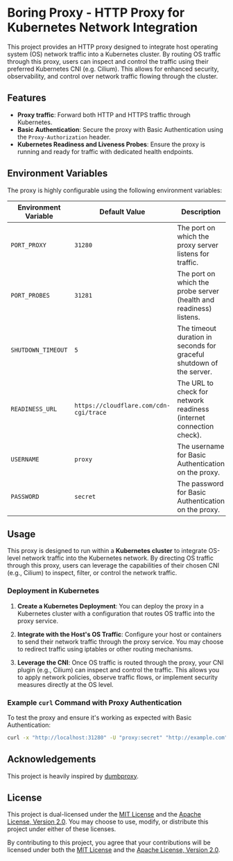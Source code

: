 # Boring Proxy - HTTP Proxy for Kubernetes Network Integration

This project provides an HTTP proxy designed to integrate host operating system (OS) network traffic into a Kubernetes cluster. By routing OS traffic through this proxy, users can inspect and control the traffic using their preferred Kubernetes CNI (e.g. Cilium). This allows for enhanced security, observability, and control over network traffic flowing through the cluster.

## Features

- **Proxy traffic**: Forward both HTTP and HTTPS traffic through Kubernetes.
- **Basic Authentication**: Secure the proxy with Basic Authentication using the `Proxy-Authorization` header.
- **Kubernetes Readiness and Liveness Probes**: Ensure the proxy is running and ready for traffic with dedicated health endpoints.

## Environment Variables

The proxy is highly configurable using the following environment variables:

| Environment Variable | Default Value                          | Description                                                          |
| -------------------- | -------------------------------------- | -------------------------------------------------------------------- |
| `PORT_PROXY`         | `31280`                                | The port on which the proxy server listens for traffic.              |
| `PORT_PROBES`        | `31281`                                | The port on which the probe server (health and readiness) listens.   |
| `SHUTDOWN_TIMEOUT`   | `5`                                    | The timeout duration in seconds for graceful shutdown of the server. |
| `READINESS_URL`      | `https://cloudflare.com/cdn-cgi/trace` | The URL to check for network readiness (internet connection check).  |
| `USERNAME`           | `proxy`                                | The username for Basic Authentication on the proxy.                  |
| `PASSWORD`           | `secret`                               | The password for Basic Authentication on the proxy.                  |

## Usage

This proxy is designed to run within a **Kubernetes cluster** to integrate OS-level network traffic into the Kubernetes network. By directing OS traffic through this proxy, users can leverage the capabilities of their chosen CNI (e.g., Cilium) to inspect, filter, or control the network traffic.

### Deployment in Kubernetes

1. **Create a Kubernetes Deployment**:
   You can deploy the proxy in a Kubernetes cluster with a configuration that routes OS traffic into the proxy service.

2. **Integrate with the Host's OS Traffic**:
   Configure your host or containers to send their network traffic through the proxy service. You may choose to redirect traffic using iptables or other routing mechanisms.

3. **Leverage the CNI**:
   Once OS traffic is routed through the proxy, your CNI plugin (e.g., Cilium) can inspect and control the traffic. This allows you to apply network policies, observe traffic flows, or implement security measures directly at the OS level.

### Example `curl` Command with Proxy Authentication

To test the proxy and ensure it's working as expected with Basic Authentication:

```bash
curl -x "http://localhost:31280" -U "proxy:secret" "http://example.com"
```

## Acknowledgements

This project is heavily inspired by [dumbproxy](https://github.com/SenseUnit/dumbproxy).

## License

This project is dual-licensed under the [MIT License](LICENSE-MIT) and the [Apache License, Version 2.0](LICENSE-Apache).
You may choose to use, modify, or distribute this project under either of these licenses.

By contributing to this project, you agree that your contributions will be licensed under both the [MIT License](LICENSE-MIT) and the [Apache License, Version 2.0](LICENSE-Apache).

